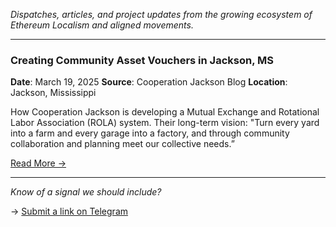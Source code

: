 _Dispatches, articles, and project updates from the growing ecosystem of Ethereum Localism and aligned movements._

---
### Creating Community Asset Vouchers in Jackson, MS  

**Date**: March 19, 2025
**Source**: Cooperation Jackson Blog
**Location**: Jackson, Mississippi

How Cooperation Jackson is developing a Mutual Exchange and Rotational Labor Association (ROLA) system. Their long-term vision: "Turn every yard into a farm and every garage into a factory, and through community collaboration and planning meet our collective needs.”

[Read More →](https://cooperationjackson.org/blog/creatingcommunityassetvouchersinjacksonms)

---

_Know of a signal we should include?_  

→ [Submit a link on Telegram](https://t.me/+5Enk4J4d98MyMDkx)